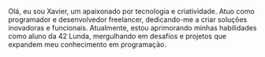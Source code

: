 
Olá, eu sou Xavier, um apaixonado por tecnologia e criatividade. Atuo como programador e desenvolvedor freelancer, dedicando-me a criar soluções inovadoras e funcionais. Atualmente, estou aprimorando minhas habilidades como aluno da 42 Lunda, mergulhando em desafios e projetos que expandem meu conhecimento em programação.

